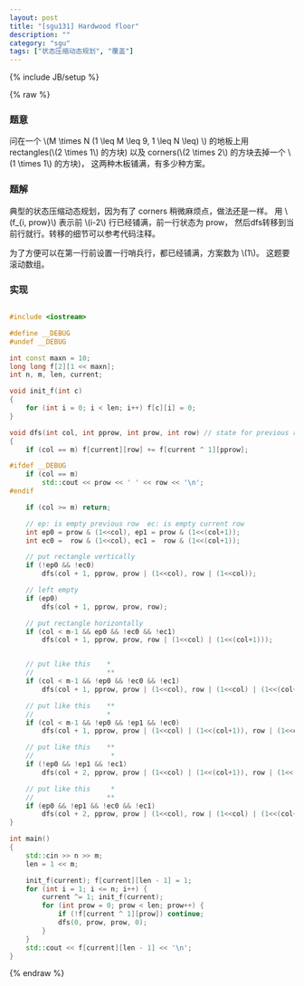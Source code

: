 ```yaml
---
layout: post
title: "[sgu131] Hardwood floor"
description: ""
category: "sgu"
tags: ["状态压缩动态规划", "覆盖"]
---
```

{% include JB/setup %}

{% raw %}

### 题意

问在一个 \\(M \times N (1 \leq M \leq 9, 1 \leq N \leq) \\) 的地板上用 rectangles(\\(2 \times 1\\) 的方块) 以及 corners(\\(2 \times 2\\) 的方块去掉一个 \\(1 \times 1\\) 的方块)，
这两种木板铺满，有多少种方案。

### 题解

典型的状态压缩动态规划，因为有了 corners 稍微麻烦点，做法还是一样。
用 \\(f\_{i, prow}\\) 表示前 \\(i-2\\) 行已经铺满，前一行状态为 prow，
然后dfs转移到当前行就行。转移的细节可以参考代码注释。

为了方便可以在第一行前设置一行哨兵行，都已经铺满，方案数为 \\(1\\)。
这题要滚动数组。

### 实现

```cpp

#include <iostream>

#define __DEBUG
#undef __DEBUG

int const maxn = 10;
long long f[2][1 << maxn];
int n, m, len, current;

void init_f(int c)
{
	for (int i = 0; i < len; i++) f[c][i] = 0;
}

void dfs(int col, int pprow, int prow, int row) // state for previous row and state for current row
{
	if (col == m) f[current][row] += f[current ^ 1][pprow];

#ifdef __DEBUG
	if (col == m)
		std::cout << prow << ' ' << row << '\n';
#endif

	if (col >= m) return;

	// ep: is empty previous row  ec: is empty current row
	int ep0 = prow & (1<<col), ep1 = prow & (1<<(col+1));
	int ec0 =  row & (1<<col), ec1 =  row & (1<<(col+1));

	// put rectangle vertically
	if (!ep0 && !ec0)
		dfs(col + 1, pprow, prow | (1<<col), row | (1<<col));

	// left empty
	if (ep0)
		dfs(col + 1, pprow, prow, row);

	// put rectangle horizontally
	if (col < m-1 && ep0 && !ec0 && !ec1)
		dfs(col + 1, pprow, prow, row | (1<<col) | (1<<(col+1)));


	// put like this 	*
	//					**
	if (col < m-1 && !ep0 && !ec0 && !ec1)
		dfs(col + 1, pprow, prow | (1<<col), row | (1<<col) | (1<<(col+1)));

	// put like this 	**
	//					*
	if (col < m-1 && !ep0 && !ep1 && !ec0)
		dfs(col + 1, pprow, prow | (1<<col) | (1<<(col+1)), row | (1<<col));

	// put like this 	**
	//					 *
	if (!ep0 && !ep1 && !ec1)
		dfs(col + 2, pprow, prow | (1<<col) | (1<<(col+1)), row | (1<<(col+1)));

	// put like this 	 *
	//					**
	if (ep0 && !ep1 && !ec0 && !ec1)
		dfs(col + 2, pprow, prow | (1<<col), row | (1<<col) | (1<<(col+1)));
}

int main()
{
	std::cin >> n >> m;
	len = 1 << m;

	init_f(current); f[current][len - 1] = 1;
	for (int i = 1; i <= n; i++) {
		current ^= 1; init_f(current);
		for (int prow = 0; prow < len; prow++) {
			if (!f[current ^ 1][prow]) continue;
			dfs(0, prow, prow, 0);
		}
	}
	std::cout << f[current][len - 1] << '\n';
}

```

{% endraw %}

